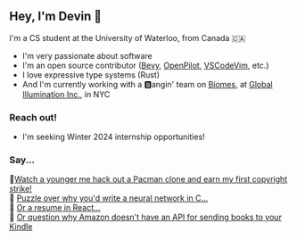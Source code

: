 ## Hey, I'm Devin 👋

I'm a CS student at the University of Waterloo, from Canada 🇨🇦
- I'm very passionate about software
- I'm an open source contributor ([Bevy](https://github.com/bevyengine/bevy), [OpenPilot](https://github.com/commaai/openpilot), [VSCodeVim](https://github.com/VSCodeVim/Vim), etc.)
- I love expressive type systems (Rust)
- And I'm currently working with a 🅱️angin' team on [Biomes](https://biomes.gg), at [Global Illumination Inc.](https://ill.inc/), in NYC

### Reach out!
- I'm seeking Winter 2024 internship opportunities!

### Say...
👾[Watch a younger me hack out a Pacman clone and earn my first copyright strike!](https://www.youtube.com/watch?v=qBWCuSID1rc&t=122s)
<br/>
🧩 [Puzzle over why you'd write a neural network in C...](https://github.com/DevinLeamy/ANN)
<br/>
💼 [Or a resume in React...](https://github.com/DevinLeamy/Resume)
<br/>
🤔 [Or question why Amazon doesn't have an API for sending books to your Kindle](https://github.com/DevinLeamy/Captain-Book)
